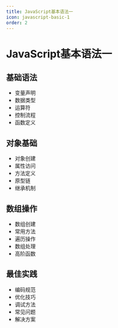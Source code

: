 ```yaml
---
title: JavaScript基本语法一
icon: javascript-basic-1
order: 2
---
```


# JavaScript基本语法一

## 基础语法
- 变量声明
- 数据类型
- 运算符
- 控制流程
- 函数定义

## 对象基础
- 对象创建
- 属性访问
- 方法定义
- 原型链
- 继承机制

## 数组操作
- 数组创建
- 常用方法
- 遍历操作
- 数组处理
- 高阶函数

## 最佳实践
- 编码规范
- 优化技巧
- 调试方法
- 常见问题
- 解决方案
